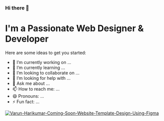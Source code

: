 ### Hi there 👋

<h1>I'm a <label>Passionate</label> <span style="font-size="22px !important; color:#f00;">Web Designer & Developer</span></h1> 

Here are some ideas to get you started:

- 🔭 I’m currently working on ...
- 🌱 I’m currently learning ...
- 👯 I’m looking to collaborate on ...
- 🤔 I’m looking for help with ...
- 💬 Ask me about ...
- 📫 How to reach me: ...
- 😄 Pronouns: ...
- ⚡ Fun fact: ...




[![Varun-Harikumar-Coming-Soon-Website-Template-Design-Using-Figma](http://img.youtube.com/vi/E7RKqkFTGqQ/0.jpg)](http://www.youtube.com/watch?v=E7RKqkFTGqQ "Coming Soon Website Template Design using Figma | Figma Learning")
